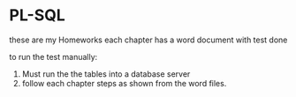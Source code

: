 # PL-SQL
these are my Homeworks 
each chapter has a word document with test done

to run the test manually:
1. Must run the the tables into a database server 
2. follow each chapter steps as shown from the word files.
